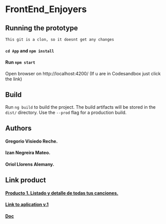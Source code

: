 # FrontEnd_Enjoyers

## Running the prototype 

``This git is a clon, so it doesnt get any changes``
#### ``cd App`` and ``npm install``
#### Run ``npm start``
Open browser on http://localhost:4200/ (If u are in Codesandbox just click the link)

## Build
Run ``ng build`` to build the project. The build artifacts will be stored in the ``dist/`` directory. Use the ``--prod`` flag for a production build.

## Authors
#### Gregorio Visiedo Reche.
#### Izan Negreira Mateo.
#### Oriol Llorens Alemany.

## Link product
#### [Producto 1. Listado y detalle de todas tus canciones.](https://github.com/Inegreira/FrontEnd_Enjoyers-P1-/releases/tag/v1.2)
#### [Link to aplication v.1](https://github.com/Inegreira/FrontEnd_Enjoyers-P1-/releases/tag/v1.1)
#### [Doc](https://docs.google.com/document/d/1ZljrlBdxoy6DL2fH0D4L03DLQwqD3zZ7YEfT_J5MsV0/edit?usp=sharing)
